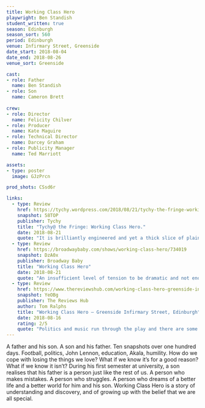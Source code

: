 ```yaml
---
title: Working Class Hero
playwright: Ben Standish
student_written: true
season: Edinburgh
season_sort: 560
period: Edinburgh
venue: Infirmary Street, Greenside
date_start: 2018-08-04
date_end: 2018-08-26
venue_sort: Greenside

cast: 
- role: Father 
  name: Ben Standish 
- role: Son
  name: Cameron Brett 
  
crew:
- role: Director 
  name: Felicity Chilver 
- role: Producer
  name: Kate Maguire
- role: Technical Director
  name: Darcey Graham
- role: Publicity Manager
  name: Ted Marriott

assets:
- type: poster
  image: GJzPrcn

prod_shots: CSsd6r

links:
  - type: Review
    href: https://tychy.wordpress.com/2018/08/21/tychy-the-fringe-working-class-hero/
    snapshot: 58TOP
    publisher: Tychy
    title: "Tychy@ the Fringe: Working Class Hero."
    date: 2018-08-21
    quote: "It is brilliantly engineered and yet a thick slice of plain life, like a Dutch kitchen scene that shows no hint of the skill that had put it on the canvas."
  - type: Review
    href: https://broadwaybaby.com/shows/working-class-hero/734019
    snapshot: DzA0x
    publisher: Broadway Baby
    title: "Working Class Hero"
    date: 2018-08-21
    quote: "An insufficient level of tension to be dramatic and not enough of everything else to be interesting."
  - type: Review
    href: https://www.thereviewshub.com/working-class-hero-greenside-infirmary-street-edinburgh/
    snapshot: YeOBg
    publisher: The Reviews Hub
    author: Tom Ralphs
    title: "Working Class Hero – Greenside Infirmary Street, Edinburgh"
    date: 2018-08-16
    rating: 2/5
    quote: "Politics and music run through the play and there are some interesting observations that show that while political music has evolved since Lennon’s time the fundamentals remain the same."
---
```


A father and his son. A son and his father.  Ten snapshots over one hundred days. Football, politics, John Lennon, education, Akala, humility.  How do we cope with losing the things we love?  What if we know it’s for a good reason?  What if we know it isn’t?  During his first semester at university, a son realises that his father is a person just like the rest of us.  A person who makes mistakes.  A person who struggles.  A person who dreams of a better life and a better world for him and his son.  Working Class Hero is a story of understanding and discovery, and of growing up with the belief that we are all special.
